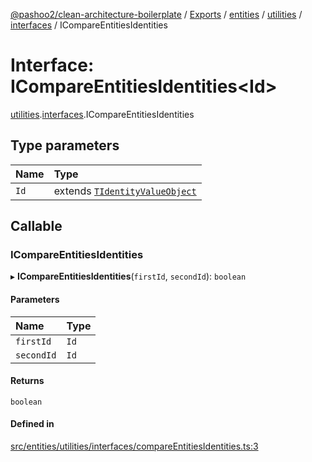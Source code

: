 [@pashoo2/clean-architecture-boilerplate](../README.md) / [Exports](../modules.md) / [entities](../modules/entities.md) / [utilities](../modules/entities.utilities.md) / [interfaces](../modules/entities.utilities.interfaces.md) / ICompareEntitiesIdentities

# Interface: ICompareEntitiesIdentities<Id\>

[utilities](../modules/entities.utilities.md).[interfaces](../modules/entities.utilities.interfaces.md).ICompareEntitiesIdentities

## Type parameters

| Name | Type |
| :------ | :------ |
| `Id` | extends [`TIdentityValueObject`](../modules/valueobject.interfaces.md#tidentityvalueobject) |

## Callable

### ICompareEntitiesIdentities

▸ **ICompareEntitiesIdentities**(`firstId`, `secondId`): `boolean`

#### Parameters

| Name | Type |
| :------ | :------ |
| `firstId` | `Id` |
| `secondId` | `Id` |

#### Returns

`boolean`

#### Defined in

[src/entities/utilities/interfaces/compareEntitiesIdentities.ts:3](https://github.com/pashoo2/clean-architecture-boilerplate/blob/914ff8c/src/entities/utilities/interfaces/compareEntitiesIdentities.ts#L3)
